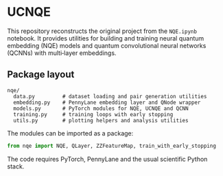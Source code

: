 # UCNQE

This repository reconstructs the original project from the `NQE.ipynb` notebook.
It provides utilities for building and training neural quantum embedding (NQE)
models and quantum convolutional neural networks (QCNNs) with multi‑layer
embeddings.

## Package layout

```
nqe/
  data.py         # dataset loading and pair generation utilities
  embedding.py    # PennyLane embedding layer and QNode wrapper
  models.py       # PyTorch modules for NQE, UCNQE and QCNN
  training.py     # training loops with early stopping
  utils.py        # plotting helpers and analysis utilities
```

The modules can be imported as a package:

```python
from nqe import NQE, QLayer, ZZFeatureMap, train_with_early_stopping
```

The code requires PyTorch, PennyLane and the usual scientific Python stack.
